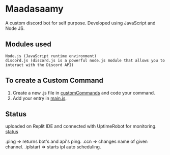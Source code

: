 # Maadasaamy

A custom discord bot for self purpose. Developed using JavaScript and Node JS.

## Modules used
	Node.js (JavaScript runtime environment)
	discord.js (discord.js is a powerful node.js module that allows you to interact with the Discord API)
	

## To create a Custom Command

1) Create a new .js file in [customCommands](https://github.com/prvn-codes/Maadasaamy/tree/master/customCommands) and code your command.
2) Add your entry in [main.js](https://github.com/prvn-codes/Maadasaamy/blob/master/main.js).

## Status
uploaded on Replit IDE and connected with UptimeRobot for monitoring.
[status](https://stats.uptimerobot.com/pLx9Ds90kV)

.ping  => returns bot's and api's ping.
.ccn <channel id> <new name>  => changes name of given channel.
.iplstart  => starts ipl auto scheduling.
